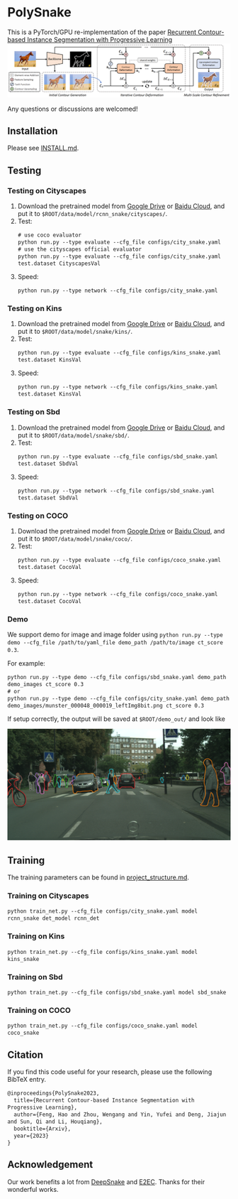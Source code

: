 # PolySnake
This is a PyTorch/GPU re-implementation of the paper [Recurrent Contour-based Instance Segmentation with Progressive Learning](https://arxiv.org/pdf/2301.08898.pdf) 
![city](assets/overview.png)
 

Any questions or discussions are welcomed!

## Installation

Please see [INSTALL.md](INSTALL.md).

## Testing

### Testing on Cityscapes

1. Download the pretrained model from [Google Drive](https://drive.google.com/file/d/1RMS9eYafhF4AJV2qZsYhZjekB1Z8jXG7/view?usp=sharing) or [Baidu Cloud](https://pan.baidu.com/s/1k-6HyN6Hj9KvGF-ehntYAg?pwd=l4b2), and put it to `$ROOT/data/model/rcnn_snake/cityscapes/`.
2. Test:
    ```
    # use coco evaluator
    python run.py --type evaluate --cfg_file configs/city_snake.yaml
    # use the cityscapes official evaluator
    python run.py --type evaluate --cfg_file configs/city_snake.yaml test.dataset CityscapesVal
    ```
3. Speed:
    ```
    python run.py --type network --cfg_file configs/city_snake.yaml
    ```

### Testing on Kins

1. Download the pretrained model from [Google Drive](https://drive.google.com/file/d/1aqNmy5YFubmvWMBtpjtpdIABkF7LvdBU/view?usp=sharing) or [Baidu Cloud](https://pan.baidu.com/s/1k-6HyN6Hj9KvGF-ehntYAg?pwd=l4b2), and put it to `$ROOT/data/model/snake/kins/`.
2. Test:
    ```
    python run.py --type evaluate --cfg_file configs/kins_snake.yaml test.dataset KinsVal
    ```
3. Speed:
    ```
    python run.py --type network --cfg_file configs/kins_snake.yaml test.dataset KinsVal
    ```

### Testing on Sbd

1. Download the pretrained model from [Google Drive](https://drive.google.com/file/d/1LAHF228PNiKYaMUTkIoc7ztzI9SqTjVP/view?usp=sharing) or [Baidu Cloud](https://pan.baidu.com/s/1k-6HyN6Hj9KvGF-ehntYAg?pwd=l4b2), and put it to `$ROOT/data/model/snake/sbd/`.
2. Test:
    ```
    python run.py --type evaluate --cfg_file configs/sbd_snake.yaml test.dataset SbdVal
    ```
3. Speed:
    ```
    python run.py --type network --cfg_file configs/sbd_snake.yaml test.dataset SbdVal
    ```

### Testing on COCO

1. Download the pretrained model from [Google Drive](https://drive.google.com/file/d/1SWU3erDgePcIHIOWpW11dJomXb39ORw8/view?usp=sharing) or [Baidu Cloud](https://pan.baidu.com/s/1k-6HyN6Hj9KvGF-ehntYAg?pwd=l4b2), and put it to `$ROOT/data/model/snake/coco/`.
2. Test:
    ```
    python run.py --type evaluate --cfg_file configs/coco_snake.yaml test.dataset CocoVal
    ```
3. Speed:
    ```
    python run.py --type network --cfg_file configs/coco_snake.yaml test.dataset CocoVal
    ```


### Demo

We support demo for image and image folder using `python run.py --type demo --cfg_file /path/to/yaml_file demo_path /path/to/image ct_score 0.3`.

For example:

```
python run.py --type demo --cfg_file configs/sbd_snake.yaml demo_path demo_images ct_score 0.3
# or
python run.py --type demo --cfg_file configs/city_snake.yaml demo_path demo_images/munster_000048_000019_leftImg8bit.png ct_score 0.3
```

If setup correctly, the output will be saved at `$ROOT/demo_out/` and look like

![demo](assets/city_vis.png)



## Training

The training parameters can be found in [project_structure.md](project_structure.md).

### Training on Cityscapes

```
python train_net.py --cfg_file configs/city_snake.yaml model rcnn_snake det_model rcnn_det
```

### Training on Kins

```
python train_net.py --cfg_file configs/kins_snake.yaml model kins_snake
```

### Training on Sbd

```
python train_net.py --cfg_file configs/sbd_snake.yaml model sbd_snake
```

### Training on COCO

```
python train_net.py --cfg_file configs/coco_snake.yaml model coco_snake
```


## Citation

If you find this code useful for your research, please use the following BibTeX entry.

```
@inproceedings{PolySnake2023,
  title={Recurrent Contour-based Instance Segmentation with Progressive Learning},
  author={Feng, Hao and Zhou, Wengang and Yin, Yufei and Deng, Jiajun and Sun, Qi and Li, Houqiang},
  booktitle={Arxiv},
  year={2023}
}
```

## Acknowledgement
Our work benefits a lot from [DeepSnake](https://github.com/zju3dv/snake) and [E2EC](https://github.com/zhang-tao-whu/e2ec). Thanks for their wonderful works.
